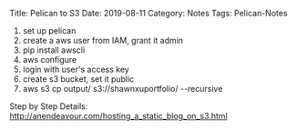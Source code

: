 Title: Pelican to S3
Date: 2019-08-11
Category: Notes
Tags: Pelican-Notes


1. set up pelican
2. create a aws user from IAM, grant it admin
3. pip install awscli
4. aws configure
5. login with user's access key
6. create s3 bucket, set it public
7. aws s3 cp output/ s3://shawnxuportfolio/ --recursive

Step by Step Details:
http://anendeavour.com/hosting_a_static_blog_on_s3.html